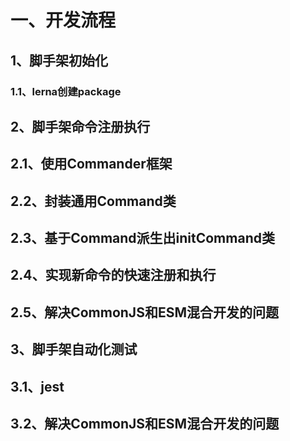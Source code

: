 # 一、开发流程
## 1、脚手架初始化
### 1.1、lerna创建package

## 2、脚手架命令注册执行
## 2.1、使用Commander框架
## 2.2、封装通用Command类
## 2.3、基于Command派生出initCommand类
## 2.4、实现新命令的快速注册和执行
## 2.5、解决CommonJS和ESM混合开发的问题

## 3、脚手架自动化测试
## 3.1、jest
## 3.2、解决CommonJS和ESM混合开发的问题
